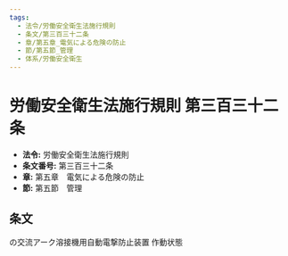 ```yaml
---
tags:
  - 法令/労働安全衛生法施行規則
  - 条文/第三百三十二条
  - 章/第五章_電気による危険の防止
  - 節/第五節_管理
  - 体系/労働安全衛生
---
```

# 労働安全衛生法施行規則 第三百三十二条

- **法令:** 労働安全衛生法施行規則
- **条文番号:** 第三百三十二条
- **章:** 第五章　電気による危険の防止
- **節:** 第五節　管理

## 条文
の交流アーク溶接機用自動電撃防止装置	作動状態

